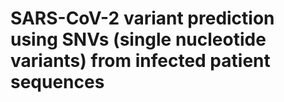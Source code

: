# SARS-CoV-2 variant prediction using SNVs (single nucleotide variants) from infected patient sequences
